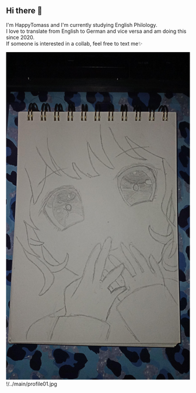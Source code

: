 ## Hi there 👋

I'm HappyTomass and I'm currently studying English Philology.\
I love to translate from English to German and vice versa and am doing this since 2020.\
If someone is interested in a collab, feel free to text me✨

<img alt = "profile01.jpg" src="profile01.jpg"/>
!/../main/profile01.jpg

<!--
**HappyTomass/HappyTomass** is a ✨ _special_ ✨ repository because its `README.md` (this file) appears on your GitHub profile.

Here are some ideas to get you started:

- 🔭 I’m currently working on ...
- 🌱 I’m currently learning ...
- 👯 I’m looking to collaborate on ...
- 🤔 I’m looking for help with ...
- 💬 Ask me about ...
- 📫 How to reach me: ...
- 😄 Pronouns: ...
- ⚡ Fun fact: ...
-->
